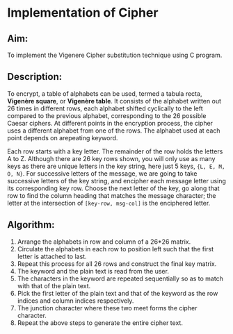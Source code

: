 # Implementation of Cipher

## Aim:

To implement the Vigenere Cipher substitution technique using C program.

## Description:

To encrypt, a table of alphabets can be used, termed a tabula recta, **Vigenère square**, or **Vigenère table**.
It consists of the alphabet written out 26 times in different rows, each alphabet shifted cyclically to the left compared to the previous alphabet, corresponding to the 26 possible Caesar ciphers.
At different points in the encryption process, the cipher uses a different alphabet from one of the rows.
The alphabet used at each point depends on arepeating keyword.

Each row starts with a key letter. The remainder of the row holds the letters A to Z.
Although there are 26 key rows shown, you will only use as many keys as there are unique
letters in the key string, here just 5 keys, `{L, E, M, O, N}`. For successive letters of the
message, we are going to take successive letters of the key string, and encipher each message
letter using its corresponding key row. Choose the next letter of the key, go along that row to find the column heading that matches the message character; the letter at the intersection of
`[key-row, msg-col]` is the enciphered letter.

## Algorithm:

1. Arrange the alphabets in row and column of a 26\*26 matrix.
2. Circulate the alphabets in each row to position left such that the first letter is attached to last.
3. Repeat this process for all 26 rows and construct the final key matrix.
4. The keyword and the plain text is read from the user.
5. The characters in the keyword are repeated sequentially so as to match with that of the plain text.
6. Pick the first letter of the plain text and that of the keyword as the row indices and column indices respectively.
7. The junction character where these two meet forms the cipher character.
8. Repeat the above steps to generate the entire cipher text.
